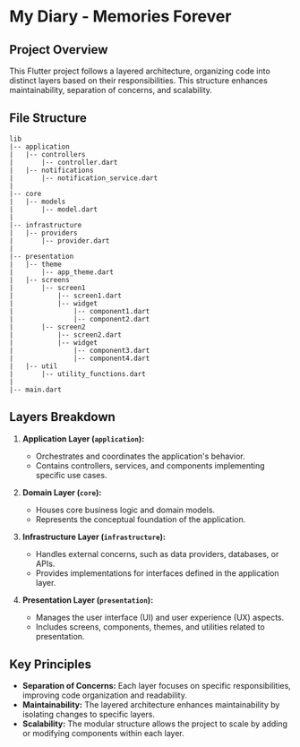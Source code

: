 # My Diary - Memories Forever

## Project Overview

This Flutter project follows a layered architecture, organizing code into distinct layers based on their responsibilities. This structure enhances maintainability, separation of concerns, and scalability.

## File Structure

```
lib
|-- application
|   |-- controllers
|       |-- controller.dart
|   |-- notifications
|       |-- notification_service.dart
|
|-- core
|   |-- models
|       |-- model.dart
|
|-- infrastructure
|   |-- providers
|       |-- provider.dart
|
|-- presentation
|   |-- theme
|       |-- app_theme.dart
|   |-- screens
|       |-- screen1
|           |-- screen1.dart
|           |-- widget
|               |-- component1.dart
|               |-- component2.dart
|       |-- screen2
|           |-- screen2.dart
|           |-- widget
|               |-- component3.dart
|               |-- component4.dart
|   |-- util
|       |-- utility_functions.dart
|
|-- main.dart
```

## Layers Breakdown

1. **Application Layer (`application`):**
   - Orchestrates and coordinates the application's behavior.
   - Contains controllers, services, and components implementing specific use cases.

2. **Domain Layer (`core`):**
   - Houses core business logic and domain models.
   - Represents the conceptual foundation of the application.

3. **Infrastructure Layer (`infrastructure`):**
   - Handles external concerns, such as data providers, databases, or APIs.
   - Provides implementations for interfaces defined in the application layer.

4. **Presentation Layer (`presentation`):**
   - Manages the user interface (UI) and user experience (UX) aspects.
   - Includes screens, components, themes, and utilities related to presentation.

## Key Principles

- **Separation of Concerns:** Each layer focuses on specific responsibilities, improving code organization and readability.
- **Maintainability:** The layered architecture enhances maintainability by isolating changes to specific layers.
- **Scalability:** The modular structure allows the project to scale by adding or modifying components within each layer.

